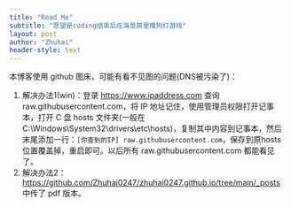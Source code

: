 ```yaml
---
title: "Read Me"
subtitle: "愿望是coding结束后在海景房里撸狗打游戏"
layout: post
author: "Zhuhai"
header-style: text
---
```


本博客使用 github 图床，可能有看不见图的问题(DNS被污染了)：
1. 解决办法1(win)：登录 https://www.ipaddress.com 查询 raw.githubusercontent.com，将 IP 地址记住，使用管理员权限打开记事本，打开 C 盘 hosts 文件夹(一般在C:\Windows\System32\drivers\etc\hosts)，复制其中内容到记事本，然后末尾添加一行：`[你查到的IP] raw.githubusercontent.com`，保存到原hosts 位置覆盖掉，重启即可。以后所有 raw.githubusercontent.com 都能看见了。
2. 解决办法2：https://github.com/Zhuhai0247/zhuhai0247.github.io/tree/main/_posts 中传了 pdf 版本。